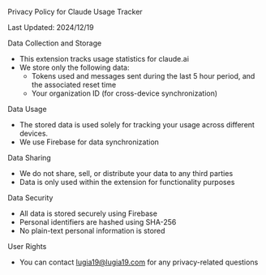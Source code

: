 Privacy Policy for Claude Usage Tracker

Last Updated: 2024/12/19

Data Collection and Storage
- This extension tracks usage statistics for claude.ai
- We store only the following data:
  - Tokens used and messages sent during the last 5 hour period, and the associated reset time
  - Your organization ID (for cross-device synchronization)

Data Usage
- The stored data is used solely for tracking your usage across different devices.
- We use Firebase for data synchronization

Data Sharing
- We do not share, sell, or distribute your data to any third parties
- Data is only used within the extension for functionality purposes

Data Security
- All data is stored securely using Firebase
- Personal identifiers are hashed using SHA-256
- No plain-text personal information is stored

User Rights
- You can contact lugia19@lugia19.com for any privacy-related questions